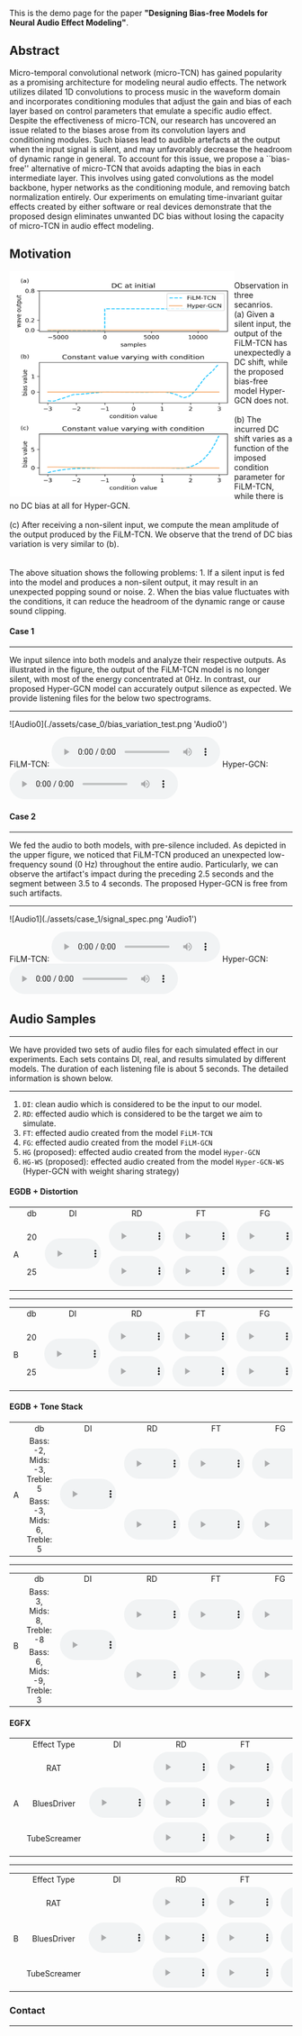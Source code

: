 This is the demo page for the paper **"Designing Bias-free Models for Neural Audio Effect Modeling"**.

## Abstract
Micro-temporal convolutional network (micro-TCN) has gained popularity as a promising architecture for modeling neural audio effects. The network utilizes dilated 1D convolutions to process music in the waveform domain and incorporates conditioning modules that adjust the gain and bias of each layer based on control parameters that emulate a specific audio effect. Despite the effectiveness of micro-TCN, our research has uncovered an issue related to the biases arose from its convolution layers and conditioning modules. Such biases lead to audible artefacts at the output when the input signal is silent,  and may unfavorably decrease the headroom of dynamic range in general. To account for this issue, we propose a ``bias-free'' alternative of micro-TCN that avoids adapting the bias in each intermediate layer. This involves using gated convolutions as the model backbone, hyper networks as the conditioning module, and removing batch normalization entirely. Our experiments on emulating time-invariant guitar effects created by either software or real devices demonstrate that the proposed design eliminates unwanted DC bias without losing the capacity of micro-TCN in audio effect modeling.


## Motivation 


<img src="./assets/imgs/bias_variation.png" align='left' width="400" height="400">
<br>
Observation in three secanrios. 
<br>
(a) Given a silent input, the output of the FiLM-TCN has unexpectedly a DC shift, while the proposed bias-free model Hyper-GCN does not.
<br>
<br>
(b) The incurred DC shift varies as a function of the imposed condition parameter for FiLM-TCN, while there is no DC bias at all for Hyper-GCN.
<br>
<br>
(c) After receiving a non-silent input, we compute the mean amplitude of the output produced by the FiLM-TCN. We observe that the trend of DC bias variation is very similar to (b).
<br>

<br>
<br>
The above situation shows the following problems:
1. If a silent input is fed into the model and produces a non-silent output, it may result in an unexpected popping sound or noise.
2. When the bias value fluctuates with the conditions, it can reduce the headroom of the dynamic range or cause sound clipping.

#### Case 1
<hr>
We input silence into both models and analyze their respective outputs. As illustrated in the figure, the output of the FiLM-TCN model is no longer silent, with most of the energy concentrated at 0Hz. In contrast, our proposed Hyper-GCN model can accurately output silence as expected. We provide listening files for the below two spectrograms. 
<hr>
![Audio0](./assets/case_0/bias_variation_test.png 'Audio0')

FiLM-TCN: <audio controls=""><source src="./assets/case_1/film_tcn_silence.wav" type="audio/mpeg" /></audio>
Hyper-GCN: <audio controls=""><source src="./assets/case_1/hyper_gcn_silence.wav" type="audio/mpeg" /></audio>

#### Case 2
<hr>
We fed the audio to both models, with pre-silence included. As depicted in the upper figure, we noticed that FiLM-TCN produced an unexpected low-frequency sound (0 Hz) throughout the entire audio. Particularly, we can observe the artifact's impact during the preceding 2.5 seconds and the segment between 3.5 to 4 seconds. The proposed Hyper-GCN is free from such artifacts. 
<hr>
![Audio1](./assets/case_1/signal_spec.png 'Audio1')


FiLM-TCN: <audio controls=""><source src="./assets/case_1/film_tcn.wav" type="audio/mpeg" /></audio>
Hyper-GCN: <audio controls=""><source src="./assets/case_1/hyper_gcn.wav" type="audio/mpeg" /></audio>

## Audio Samples

<hr>
We have provided two sets of audio files for each simulated effect in our experiments. Each sets contains DI, real, and results simulated by different models. The duration of each listening file is about 5 seconds. The detailed information is shown below. 
<hr>

1. `DI`: clean audio which is considered to be the input to our model. 
2. `RD`: effected audio which is considered to be the target we aim to simulate.
3. `FT`: effected audio created from the model `FiLM-TCN` 
4. `FG`: effected audio created from the model `FiLM-GCN` 
5. `HG` (proposed): effected audio created from the model `Hyper-GCN` 
6. `HG-WS` (proposed): effected audio created from the model `Hyper-GCN-WS` (Hyper-GCN with weight sharing strategy)

#### EGDB + Distortion
<table style='text-align: center;'>
  <tbody>
    <tr>
      <td></td>
      <td>db</td>
      <td>DI</td>
      <td>RD</td>
      <td>FT</td>
      <td>FG</td>
      <td>HG</td>
      <td>HG-WS</td>
    </tr>
    <tr>
      <td rowspan="0">A</td>
      <td>20</td>
      <td rowspan="0"><audio controls="" style="width: 100px;"><source src="./assets/audios/Distortion/A/di.wav" type="audio/mpeg" /></audio></td>
      <td><audio controls="" style="width: 100px;"><source src="./assets/audios/Distortion/A/20/rd.wav" type="audio/mpeg" /></audio></td>
      <td><audio controls="" style="width: 100px;"><source src="./assets/audios/Distortion/A/20/ft.wav" type="audio/mpeg" /></audio></td>
      <td><audio controls="" style="width: 100px;"><source src="./assets/audios/Distortion/A/20/fg.wav" type="audio/mpeg" /></audio></td>
      <td><audio controls="" style="width: 100px;"><source src="./assets/audios/Distortion/A/20/hg.wav" type="audio/mpeg" /></audio></td>
      <td><audio controls="" style="width: 100px;"><source src="./assets/audios/Distortion/A/20/hg_ws.wav" type="audio/mpeg" /></audio></td>
    </tr>
    <tr>
      <td>25</td>
      <td><audio controls="" style="width: 100px;"><source src="./assets/audios/Distortion/A/25/rd.wav" type="audio/mpeg" /></audio></td>
      <td><audio controls="" style="width: 100px;"><source src="./assets/audios/Distortion/A/25/ft.wav" type="audio/mpeg" /></audio></td>
      <td><audio controls="" style="width: 100px;"><source src="./assets/audios/Distortion/A/25/fg.wav" type="audio/mpeg" /></audio></td>
      <td><audio controls="" style="width: 100px;"><source src="./assets/audios/Distortion/A/25/hg.wav" type="audio/mpeg" /></audio></td>
      <td><audio controls="" style="width: 100px;"><source src="./assets/audios/Distortion/A/25/hg_ws.wav" type="audio/mpeg" /></audio></td>
    </tr>
  </tbody>
</table>

<hr>

<table style='text-align: center;'>
  <tbody>
    <tr>
      <td></td>
      <td>db</td>
      <td>DI</td>
      <td>RD</td>
      <td>FT</td>
      <td>FG</td>
      <td>HG</td>
      <td>HG-WS</td>
    </tr>
    <tr>
      <td rowspan="0">B</td>
      <td>20</td>
      <td rowspan="0"><audio controls="" style="width: 100px;"><source src="./assets/audios/Distortion/B/di.wav" type="audio/mpeg" /></audio></td>
      <td><audio controls="" style="width: 100px;"><source src="./assets/audios/Distortion/B/20/rd.wav" type="audio/mpeg" /></audio></td>
      <td><audio controls="" style="width: 100px;"><source src="./assets/audios/Distortion/B/20/ft.wav" type="audio/mpeg" /></audio></td>
      <td><audio controls="" style="width: 100px;"><source src="./assets/audios/Distortion/B/20/fg.wav" type="audio/mpeg" /></audio></td>
      <td><audio controls="" style="width: 100px;"><source src="./assets/audios/Distortion/B/20/hg.wav" type="audio/mpeg" /></audio></td>
      <td><audio controls="" style="width: 100px;"><source src="./assets/audios/Distortion/B/20/hg_ws.wav" type="audio/mpeg" /></audio></td>
    </tr>
    <tr>
      <td>25</td>
      <td><audio controls="" style="width: 100px;"><source src="./assets/audios/Distortion/B/25/rd.wav" type="audio/mpeg" /></audio></td>
      <td><audio controls="" style="width: 100px;"><source src="./assets/audios/Distortion/B/25/ft.wav" type="audio/mpeg" /></audio></td>
      <td><audio controls="" style="width: 100px;"><source src="./assets/audios/Distortion/B/25/fg.wav" type="audio/mpeg" /></audio></td>
      <td><audio controls="" style="width: 100px;"><source src="./assets/audios/Distortion/B/25/hg.wav" type="audio/mpeg" /></audio></td>
      <td><audio controls="" style="width: 100px;"><source src="./assets/audios/Distortion/B/25/hg_ws.wav" type="audio/mpeg" /></audio></td>
    </tr>
  </tbody>
</table>

#### EGDB + Tone Stack
<table style='text-align: center;'>
  <tbody>
    <tr>
      <td></td>
      <td>db</td>
      <td>DI</td>
      <td>RD</td>
      <td>FT</td>
      <td>FG</td>
      <td>HG</td>
      <td>HG-WS</td>
    </tr>
    <tr>
      <td rowspan="0">A</td>
      <td>Bass: -2, Mids: -3, Treble: 5</td>
      <td rowspan="0"><audio controls="" style="width: 100px;"><source src="./assets/audios/ToneStack/A/di.wav" type="audio/mpeg" /></audio></td>
      <td><audio controls="" style="width: 100px;"><source src="./assets/audios/ToneStack/A/-2_-3_5/rd.wav" type="audio/mpeg" /></audio></td>
      <td><audio controls="" style="width: 100px;"><source src="./assets/audios/ToneStack/A/-2_-3_5/ft.wav" type="audio/mpeg" /></audio></td>
      <td><audio controls="" style="width: 100px;"><source src="./assets/audios/ToneStack/A/-2_-3_5/fg.wav" type="audio/mpeg" /></audio></td>
      <td><audio controls="" style="width: 100px;"><source src="./assets/audios/ToneStack/A/-2_-3_5/hg.wav" type="audio/mpeg" /></audio></td>
      <td><audio controls="" style="width: 100px;"><source src="./assets/audios/ToneStack/A/-2_-3_5/hg_ws.wav" type="audio/mpeg" /></audio></td>
    </tr>
    <tr>
      <td>Bass: -3, Mids: 6, Treble: 5</td>
      <td><audio controls="" style="width: 100px;"><source src="./assets/audios/ToneStack/A/-3_6_5/rd.wav" type="audio/mpeg" /></audio></td>
      <td><audio controls="" style="width: 100px;"><source src="./assets/audios/ToneStack/A/-3_6_5/ft.wav" type="audio/mpeg" /></audio></td>
      <td><audio controls="" style="width: 100px;"><source src="./assets/audios/ToneStack/A/-3_6_5/fg.wav" type="audio/mpeg" /></audio></td>
      <td><audio controls="" style="width: 100px;"><source src="./assets/audios/ToneStack/A/-3_6_5/hg.wav" type="audio/mpeg" /></audio></td>
      <td><audio controls="" style="width: 100px;"><source src="./assets/audios/ToneStack/A/-3_6_5/hg_ws.wav" type="audio/mpeg" /></audio></td>
    </tr>
  </tbody>
</table>

<hr>

<table style='text-align: center;'>
  <tbody>
    <tr>
      <td></td>
      <td>db</td>
      <td>DI</td>
      <td>RD</td>
      <td>FT</td>
      <td>FG</td>
      <td>HG</td>
      <td>HG-WS</td>
    </tr>
    <tr>
      <td rowspan="0">B</td>
      <td>Bass: 3, Mids: 8, Treble: -8</td>
      <td rowspan="0"><audio controls="" style="width: 100px;"><source src="./assets/audios/ToneStack/B/di.wav" type="audio/mpeg" /></audio></td>
      <td><audio controls="" style="width: 100px;"><source src="./assets/audios/ToneStack/B/3_8_-8/rd.wav" type="audio/mpeg" /></audio></td>
      <td><audio controls="" style="width: 100px;"><source src="./assets/audios/ToneStack/B/3_8_-8/ft.wav" type="audio/mpeg" /></audio></td>
      <td><audio controls="" style="width: 100px;"><source src="./assets/audios/ToneStack/B/3_8_-8/fg.wav" type="audio/mpeg" /></audio></td>
      <td><audio controls="" style="width: 100px;"><source src="./assets/audios/ToneStack/B/3_8_-8/hg.wav" type="audio/mpeg" /></audio></td>
      <td><audio controls="" style="width: 100px;"><source src="./assets/audios/ToneStack/B/3_8_-8/hg_ws.wav" type="audio/mpeg" /></audio></td>
    </tr>
    <tr>
      <td>Bass: 6, Mids: -9, Treble: 3</td>
      <td><audio controls="" style="width: 100px;"><source src="./assets/audios/ToneStack/B/6_-9_3/rd.wav" type="audio/mpeg" /></audio></td>
      <td><audio controls="" style="width: 100px;"><source src="./assets/audios/ToneStack/B/6_-9_3/ft.wav" type="audio/mpeg" /></audio></td>
      <td><audio controls="" style="width: 100px;"><source src="./assets/audios/ToneStack/B/6_-9_3/fg.wav" type="audio/mpeg" /></audio></td>
      <td><audio controls="" style="width: 100px;"><source src="./assets/audios/ToneStack/B/6_-9_3/hg.wav" type="audio/mpeg" /></audio></td>
      <td><audio controls="" style="width: 100px;"><source src="./assets/audios/ToneStack/B/6_-9_3/hg_ws.wav" type="audio/mpeg" /></audio></td>
    </tr>
  </tbody>
</table>


#### EGFX

<table style='text-align: center;'>
  <tbody>
    <tr>
      <td></td>
      <td>Effect Type</td>
      <td>DI</td>
      <td>RD</td>
      <td>FT</td>
      <td>FG</td>
      <td>HG</td>
      <td>HG-WS</td>
    </tr>
    <tr>
      <td rowspan="0">A</td>
      <td>RAT</td>
      <td rowspan="0"><audio controls="" style="width: 100px;"><source src="./assets/audios/EGFx/A/di.wav" type="audio/mpeg" /></audio></td>
      <td><audio controls="" style="width: 100px;"><source src="./assets/audios/EGFx/A/RAT/rd.wav" type="audio/mpeg" /></audio></td>
      <td><audio controls="" style="width: 100px;"><source src="./assets/audios/EGFx/A/RAT/ft.wav" type="audio/mpeg" /></audio></td>
      <td><audio controls="" style="width: 100px;"><source src="./assets/audios/EGFx/A/RAT/fg.wav" type="audio/mpeg" /></audio></td>
      <td><audio controls="" style="width: 100px;"><source src="./assets/audios/EGFx/A/RAT/hg.wav" type="audio/mpeg" /></audio></td>
      <td><audio controls="" style="width: 100px;"><source src="./assets/audios/EGFx/A/RAT/hg_ws.wav" type="audio/mpeg" /></audio></td>
    </tr>
    <tr>
      <td>BluesDriver</td>
      <td><audio controls="" style="width: 100px;"><source src="./assets/audios/EGFx/A/BluesDriver/rd.wav" type="audio/mpeg" /></audio></td>
      <td><audio controls="" style="width: 100px;"><source src="./assets/audios/EGFx/A/BluesDriver/ft.wav" type="audio/mpeg" /></audio></td>
      <td><audio controls="" style="width: 100px;"><source src="./assets/audios/EGFx/A/BluesDriver/fg.wav" type="audio/mpeg" /></audio></td>
      <td><audio controls="" style="width: 100px;"><source src="./assets/audios/EGFx/A/BluesDriver/hg.wav" type="audio/mpeg" /></audio></td>
      <td><audio controls="" style="width: 100px;"><source src="./assets/audios/EGFx/A/BluesDriver/hg_ws.wav" type="audio/mpeg" /></audio></td>
    </tr>
    <tr>
      <td>TubeScreamer</td>
      <td><audio controls="" style="width: 100px;"><source src="./assets/audios/EGFx/A/TubeScreamer/rd.wav" type="audio/mpeg" /></audio></td>
      <td><audio controls="" style="width: 100px;"><source src="./assets/audios/EGFx/A/TubeScreamer/ft.wav" type="audio/mpeg" /></audio></td>
      <td><audio controls="" style="width: 100px;"><source src="./assets/audios/EGFx/A/TubeScreamer/fg.wav" type="audio/mpeg" /></audio></td>
      <td><audio controls="" style="width: 100px;"><source src="./assets/audios/EGFx/A/TubeScreamer/hg.wav" type="audio/mpeg" /></audio></td>
      <td><audio controls="" style="width: 100px;"><source src="./assets/audios/EGFx/A/TubeScreamer/hg_ws.wav" type="audio/mpeg" /></audio></td>
    </tr>
  </tbody>
</table>

<hr>

<table style='text-align: center;'>
  <tbody>
    <tr>
      <td></td>
      <td>Effect Type</td>
      <td>DI</td>
      <td>RD</td>
      <td>FT</td>
      <td>FG</td>
      <td>HG</td>
      <td>HG-WS</td>
    </tr>
    <tr>
      <td rowspan="0">B</td>
      <td>RAT</td>
      <td rowspan="0"><audio controls="" style="width: 100px;"><source src="./assets/audios/EGFx/B/di.wav" type="audio/mpeg" /></audio></td>
      <td><audio controls="" style="width: 100px;"><source src="./assets/audios/EGFx/B/RAT/rd.wav" type="audio/mpeg" /></audio></td>
      <td><audio controls="" style="width: 100px;"><source src="./assets/audios/EGFx/B/RAT/ft.wav" type="audio/mpeg" /></audio></td>
      <td><audio controls="" style="width: 100px;"><source src="./assets/audios/EGFx/B/RAT/fg.wav" type="audio/mpeg" /></audio></td>
      <td><audio controls="" style="width: 100px;"><source src="./assets/audios/EGFx/B/RAT/hg.wav" type="audio/mpeg" /></audio></td>
      <td><audio controls="" style="width: 100px;"><source src="./assets/audios/EGFx/B/RAT/hg_ws.wav" type="audio/mpeg" /></audio></td>
    </tr>
    <tr>
      <td>BluesDriver</td>
      <td><audio controls="" style="width: 100px;"><source src="./assets/audios/EGFx/B/BluesDriver/rd.wav" type="audio/mpeg" /></audio></td>
      <td><audio controls="" style="width: 100px;"><source src="./assets/audios/EGFx/B/BluesDriver/ft.wav" type="audio/mpeg" /></audio></td>
      <td><audio controls="" style="width: 100px;"><source src="./assets/audios/EGFx/B/BluesDriver/fg.wav" type="audio/mpeg" /></audio></td>
      <td><audio controls="" style="width: 100px;"><source src="./assets/audios/EGFx/B/BluesDriver/hg.wav" type="audio/mpeg" /></audio></td>
      <td><audio controls="" style="width: 100px;"><source src="./assets/audios/EGFx/B/BluesDriver/hg_ws.wav" type="audio/mpeg" /></audio></td>
    </tr>
    <tr>
      <td>TubeScreamer</td>
      <td><audio controls="" style="width: 100px;"><source src="./assets/audios/EGFx/B/TubeScreamer/rd.wav" type="audio/mpeg" /></audio></td>
      <td><audio controls="" style="width: 100px;"><source src="./assets/audios/EGFx/B/TubeScreamer/ft.wav" type="audio/mpeg" /></audio></td>
      <td><audio controls="" style="width: 100px;"><source src="./assets/audios/EGFx/B/TubeScreamer/fg.wav" type="audio/mpeg" /></audio></td>
      <td><audio controls="" style="width: 100px;"><source src="./assets/audios/EGFx/B/TubeScreamer/hg.wav" type="audio/mpeg" /></audio></td>
      <td><audio controls="" style="width: 100px;"><source src="./assets/audios/EGFx/B/TubeScreamer/hg_ws.wav" type="audio/mpeg" /></audio></td>
    </tr>
  </tbody>
</table>

### Contact 
<hr>


